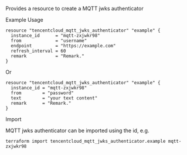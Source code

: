 Provides a resource to create a MQTT jwks authenticator

Example Usage

```hcl
resource "tencentcloud_mqtt_jwks_authenticator" "example" {
  instance_id      = "mqtt-zxjwkr98"
  from             = "username"
  endpoint         = "https://example.com"
  refresh_interval = 60
  remark           = "Remark."
}
```

Or

```hcl
resource "tencentcloud_mqtt_jwks_authenticator" "example" {
  instance_id = "mqtt-zxjwkr98"
  from        = "password"
  text        = "your text content"
  remark      = "Remark."
}
```

Import

MQTT jwks authenticator can be imported using the id, e.g.

```
terraform import tencentcloud_mqtt_jwks_authenticator.example mqtt-zxjwkr98
```
